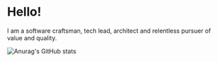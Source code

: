# Hello!

I am a software craftsman, tech lead, architect and relentless pursuer of value and quality.


![Anurag's GitHub stats](https://github-readme-stats.vercel.app/api?username=me2resh&show_icons=true&theme=dark)
